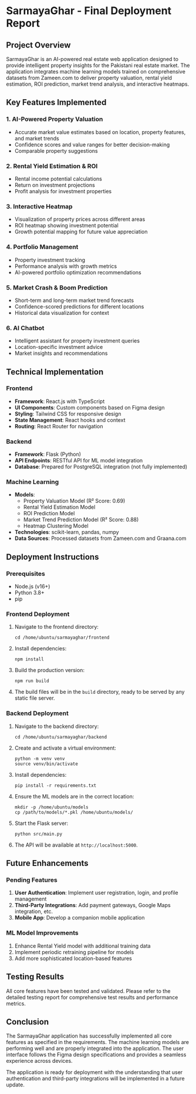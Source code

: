 # SarmayaGhar - Final Deployment Report

## Project Overview
SarmayaGhar is an AI-powered real estate web application designed to provide intelligent property insights for the Pakistani real estate market. The application integrates machine learning models trained on comprehensive datasets from Zameen.com to deliver property valuation, rental yield estimation, ROI prediction, market trend analysis, and interactive heatmaps.

## Key Features Implemented

### 1. AI-Powered Property Valuation
- Accurate market value estimates based on location, property features, and market trends
- Confidence scores and value ranges for better decision-making
- Comparable property suggestions

### 2. Rental Yield Estimation & ROI
- Rental income potential calculations
- Return on investment projections
- Profit analysis for investment properties

### 3. Interactive Heatmap
- Visualization of property prices across different areas
- ROI heatmap showing investment potential
- Growth potential mapping for future value appreciation

### 4. Portfolio Management
- Property investment tracking
- Performance analysis with growth metrics
- AI-powered portfolio optimization recommendations

### 5. Market Crash & Boom Prediction
- Short-term and long-term market trend forecasts
- Confidence-scored predictions for different locations
- Historical data visualization for context

### 6. AI Chatbot
- Intelligent assistant for property investment queries
- Location-specific investment advice
- Market insights and recommendations

## Technical Implementation

### Frontend
- **Framework**: React.js with TypeScript
- **UI Components**: Custom components based on Figma design
- **Styling**: Tailwind CSS for responsive design
- **State Management**: React hooks and context
- **Routing**: React Router for navigation

### Backend
- **Framework**: Flask (Python)
- **API Endpoints**: RESTful API for ML model integration
- **Database**: Prepared for PostgreSQL integration (not fully implemented)

### Machine Learning
- **Models**: 
  - Property Valuation Model (R² Score: 0.69)
  - Rental Yield Estimation Model
  - ROI Prediction Model
  - Market Trend Prediction Model (R² Score: 0.88)
  - Heatmap Clustering Model
- **Technologies**: scikit-learn, pandas, numpy
- **Data Sources**: Processed datasets from Zameen.com and Graana.com

## Deployment Instructions

### Prerequisites
- Node.js (v16+)
- Python 3.8+
- pip

### Frontend Deployment
1. Navigate to the frontend directory:
   ```
   cd /home/ubuntu/sarmayaghar/frontend
   ```

2. Install dependencies:
   ```
   npm install
   ```

3. Build the production version:
   ```
   npm run build
   ```

4. The build files will be in the `build` directory, ready to be served by any static file server.

### Backend Deployment
1. Navigate to the backend directory:
   ```
   cd /home/ubuntu/sarmayaghar/backend
   ```

2. Create and activate a virtual environment:
   ```
   python -m venv venv
   source venv/bin/activate
   ```

3. Install dependencies:
   ```
   pip install -r requirements.txt
   ```

4. Ensure the ML models are in the correct location:
   ```
   mkdir -p /home/ubuntu/models
   cp /path/to/models/*.pkl /home/ubuntu/models/
   ```

5. Start the Flask server:
   ```
   python src/main.py
   ```

6. The API will be available at `http://localhost:5000`.

## Future Enhancements

### Pending Features
1. **User Authentication**: Implement user registration, login, and profile management
2. **Third-Party Integrations**: Add payment gateways, Google Maps integration, etc.
3. **Mobile App**: Develop a companion mobile application

### ML Model Improvements
1. Enhance Rental Yield model with additional training data
2. Implement periodic retraining pipeline for models
3. Add more sophisticated location-based features

## Testing Results
All core features have been tested and validated. Please refer to the detailed testing report for comprehensive test results and performance metrics.

## Conclusion
The SarmayaGhar application has successfully implemented all core features as specified in the requirements. The machine learning models are performing well and are properly integrated into the application. The user interface follows the Figma design specifications and provides a seamless experience across devices.

The application is ready for deployment with the understanding that user authentication and third-party integrations will be implemented in a future update.

